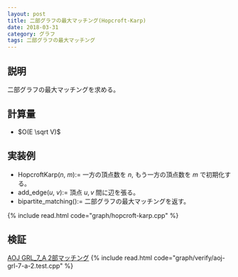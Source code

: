 ```yaml
---
layout: post
title: 二部グラフの最大マッチング(Hopcroft-Karp)
date: 2018-03-31
category: グラフ
tags: 二部グラフの最大マッチング
---
```


## 説明
二部グラフの最大マッチングを求める。

## 計算量
* $O(E \sqrt V)$

## 実装例

* HopcroftKarp($n$, $m$):= 一方の頂点数を $n$, もう一方の頂点数を $m$ で初期化する。
* add_edge($u$, $v$):= 頂点 $u, v$ 間に辺を張る。
* bipartite_matching():= 二部グラフの最大マッチングを返す。

{% include read.html  code="graph/hopcroft-karp.cpp" %}

## 検証

[AOJ GRL_7_A 2部マッチング](http://judge.u-aizu.ac.jp/onlinejudge/description.jsp?id=GRL_7_A&lang=jp)
{% include read.html code="graph/verify/aoj-grl-7-a-2.test.cpp" %}
